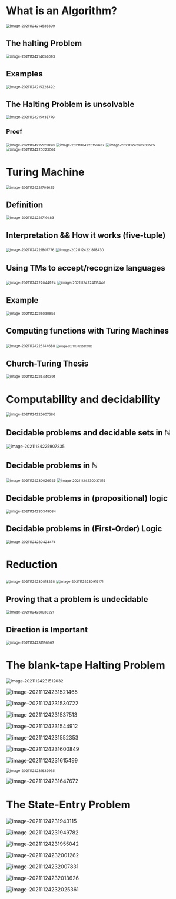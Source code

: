 # What is an Algorithm?

<img src="../../../../.mdnote/assets/image-20211124214536309.png" alt="image-20211124214536309" style="zoom:67%;" />

## The halting Problem

<img src="../../../../.mdnote/assets/image-20211124214654093.png" alt="image-20211124214654093" style="zoom:67%;" />

## Examples

<img src="../../../../.mdnote/assets/image-20211124215228492.png" alt="image-20211124215228492" style="zoom:67%;" />

## The Halting Problem is unsolvable

<img src="../../../../.mdnote/assets/image-20211124215438779.png" alt="image-20211124215438779" style="zoom:67%;" />

### Proof

<img src="../../../../.mdnote/assets/image-20211124215525890.png" alt="image-20211124215525890" style="zoom:67%;" />

<img src="../../../../.mdnote/assets/image-20211124220155637.png" alt="image-20211124220155637" style="zoom:67%;" />

<img src="../../../../.mdnote/assets/image-20211124220203525.png" alt="image-20211124220203525" style="zoom:67%;" />

<img src="../../../../.mdnote/assets/image-20211124220223062.png" alt="image-20211124220223062" style="zoom:67%;" />

# Turing Machine

<img src="../../../../.mdnote/assets/image-20211124221705625.png" alt="image-20211124221705625" style="zoom:67%;" />

## Definition

<img src="../../../../.mdnote/assets/image-20211124221719483.png" alt="image-20211124221719483" style="zoom:67%;" />

## Interpretation && How it works (five-tuple)

<img src="../../../../.mdnote/assets/image-20211124221807776.png" alt="image-20211124221807776" style="zoom:67%;" />

<img src="../../../../.mdnote/assets/image-20211124221818430.png" alt="image-20211124221818430" style="zoom:67%;" />

## Using TMs to accept/recognize languages

<img src="../../../../.mdnote/assets/image-20211124222044924.png" alt="image-20211124222044924" style="zoom:67%;" />

<img src="../../../../.mdnote/assets/image-20211124224113446.png" alt="image-20211124224113446" style="zoom:67%;" />

## Example

<img src="../../../../.mdnote/assets/image-20211124225030856.png" alt="image-20211124225030856" style="zoom:67%;" />

## Computing functions with Turing Machines

<img src="../../../../.mdnote/assets/image-20211124225144688.png" alt="image-20211124225144688" style="zoom:67%;" />

<img src="../../../../.mdnote/assets/image-20211124225312783.png" alt="image-20211124225312783" style="zoom: 50%;" />

## Church-Turing Thesis

<img src="../../../../.mdnote/assets/image-20211124225440391.png" alt="image-20211124225440391" style="zoom:67%;" />

# Computability and decidability

<img src="../../../../.mdnote/assets/image-20211124225607686.png" alt="image-20211124225607686" style="zoom:67%;" />

## Decidable problems and decidable sets in $\mathbb N$

<img src="../../../../.mdnote/assets/image-20211124225907235.png" alt="image-20211124225907235" style="zoom:80%;" />

## Decidable problems in $\mathbb N$

<img src="../../../../.mdnote/assets/image-20211124230026945.png" alt="image-20211124230026945" style="zoom:67%;" />

<img src="../../../../.mdnote/assets/image-20211124230037515.png" alt="image-20211124230037515" style="zoom:67%;" />

## Decidable problems in (propositional) logic

<img src="../../../../.mdnote/assets/image-20211124230349084.png" alt="image-20211124230349084" style="zoom:67%;" />

## Decidable problems in (First-Order) Logic

<img src="../../../../.mdnote/assets/image-20211124230424474.png" alt="image-20211124230424474" style="zoom:67%;" />

# Reduction

<img src="../../../../.mdnote/assets/image-20211124230818238.png" alt="image-20211124230818238" style="zoom:67%;" />

<img src="../../../../.mdnote/assets/image-20211124230916171.png" alt="image-20211124230916171" style="zoom:67%;" />

## Proving that a problem is undecidable

<img src="../../../../.mdnote/assets/image-20211124231033221.png" alt="image-20211124231033221" style="zoom:67%;" />

## Direction is Important

<img src="../../../../.mdnote/assets/image-20211124231136663.png" alt="image-20211124231136663" style="zoom:67%;" />

# The blank-tape Halting Problem

<img src="../../../../.mdnote/assets/image-20211124231512032.png" alt="image-20211124231512032" style="zoom:80%;" />



![image-20211124231521465](../../../../.mdnote/assets/image-20211124231521465.png)

![image-20211124231530722](../../../../.mdnote/assets/image-20211124231530722.png)



![image-20211124231537513](../../../../.mdnote/assets/image-20211124231537513.png)

![image-20211124231544912](../../../../.mdnote/assets/image-20211124231544912.png)

![image-20211124231552353](../../../../.mdnote/assets/image-20211124231552353.png)

![image-20211124231600849](../../../../.mdnote/assets/image-20211124231600849.png)

![image-20211124231615499](../../../../.mdnote/assets/image-20211124231615499.png)

<img src="../../../../.mdnote/assets/image-20211124231632935.png" alt="image-20211124231632935" style="zoom:67%;" />

![image-20211124231647672](../../../../.mdnote/assets/image-20211124231647672.png)



# The State-Entry Problem



![image-20211124231943115](../../../../.mdnote/assets/image-20211124231943115.png)

![image-20211124231949782](../../../../.mdnote/assets/image-20211124231949782.png)

![image-20211124231955042](../../../../.mdnote/assets/image-20211124231955042.png)

![image-20211124232001262](../../../../.mdnote/assets/image-20211124232001262.png)

![image-20211124232007831](../../../../.mdnote/assets/image-20211124232007831.png)

![image-20211124232013626](../../../../.mdnote/assets/image-20211124232013626.png)

![image-20211124232025361](../../../../.mdnote/assets/image-20211124232025361.png)


